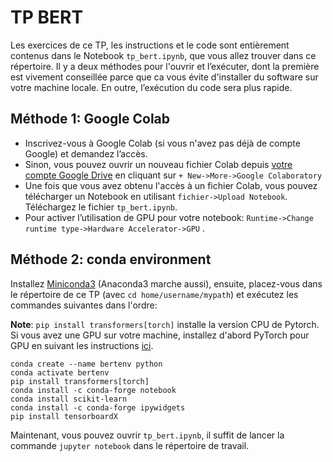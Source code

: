 # TP BERT

Les exercices de ce TP, les instructions et le code sont entièrement contenus dans le Notebook `tp_bert.ipynb`, que vous allez trouver dans ce répertoire. Il y a deux méthodes pour l'ouvrir et l’exécuter, dont la première est vivement conseillée parce que ca vous évite d'installer du software sur votre machine locale. En outre, l’exécution du code sera plus rapide.

## Méthode 1: Google Colab

- Inscrivez-vous à Google Colab (si vous n'avez pas déjà de compte Google) et demandez l’accès.
- Sinon, vous pouvez ouvrir un nouveau fichier Colab depuis [votre compte Google Drive](https://drive.google.com/drive/my-drive) en cliquant sur `+ New->More->Google Colaboratory`
- Une fois que vous avez obtenu l'accès à un fichier Colab, vous pouvez télécharger un Notebook en utilisant `fichier->Upload Notebook`. Téléchargez le fichier `tp_bert.ipynb`.
- Pour activer l’utilisation de GPU pour votre notebook: `Runtime->Change runtime type->Hardware Accelerator->GPU` .

## Méthode 2: conda environment

Installez [Miniconda3](https://docs.conda.io/en/latest/miniconda.html) (Anaconda3 marche aussi), ensuite, placez-vous dans le répertoire de ce TP (avec `cd home/username/mypath`) et exécutez les commandes suivantes dans l'ordre:

**Note**: `pip install transformers[torch]` installe la version CPU de Pytorch. Si vous avez une GPU sur votre machine, installez d'abord PyTorch pour GPU en suivant les instructions [ici](https://pytorch.org/get-started/locally/#start-locally).

````
conda create --name bertenv python
conda activate bertenv
pip install transformers[torch]
conda install -c conda-forge notebook
conda install scikit-learn
conda install -c conda-forge ipywidgets
pip install tensorboardX
````

Maintenant, vous pouvez ouvrir `tp_bert.ipynb`, il suffit de lancer la commande `jupyter notebook` dans le répertoire de travail.
